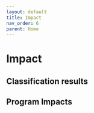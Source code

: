 ```yaml
---
layout: default
title: Impact
nav_order: 6
parent: Home
---
```


# Impact

## Classification results

## Program Impacts
